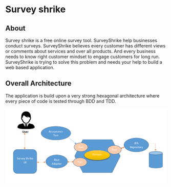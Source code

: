 # Survey shrike

## About
Survey shrike is a free online survey tool.
SurveyShrike help businesses conduct surveys.
SurveyShrike believes every customer has different views or comments about services and over all products.
And every business needs to know right customer mindset to engage customers for long run. SurveyShrike is trying to solve this problem and needs your help to build a web based application.

## Overall Architecture
The application is build upon a very strong hexagonal architecture where every piece of code is tested through BDD and TDD.

![](/docs/images/Architecture.png)



